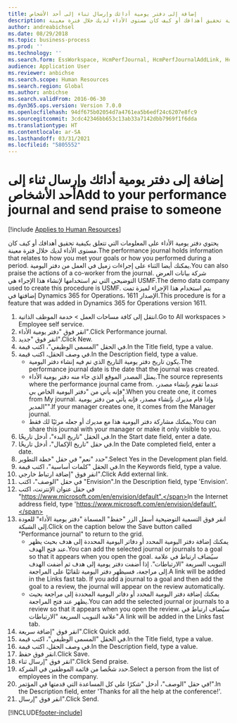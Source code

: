 ```yaml
---
title: إضافة إلى دفتر يومية أدائك وإرسال ثناء إلى أحد الأشخاص
description: يحتوي دفتر يومية الأداء على المعلومات التي تتعلق بكيفية تحقيق أهدافك أو كيف كان مستوى الأداء لديك خلال فترة معينة.
author: andreabichsel
ms.date: 08/29/2018
ms.topic: business-process
ms.prod: ''
ms.technology: ''
ms.search.form: EssWorkspace, HcmPerfJournal, HcmPerfJournalAddLink, HcmPerfPraise, HcmWorkerLookUpByPerson, HcmPerfJournalAdd, HcmEmployeeDevelopmentWorkspace
audience: Application User
ms.reviewer: anbichse
ms.search.scope: Human Resources
ms.search.region: Global
ms.author: anbichse
ms.search.validFrom: 2016-06-30
ms.dyn365.ops.version: Version 7.0.0
ms.openlocfilehash: 94df675b02054d7a4761ea5b6edf24c6207e8fc9
ms.sourcegitcommit: 3cdc42346bb653c13ab33a7142dbb7969f1f6dda
ms.translationtype: HT
ms.contentlocale: ar-SA
ms.lasthandoff: 03/31/2021
ms.locfileid: "5805552"
---
```

# <a name="add-to-your-performance-journal-and-send-praise-to-someone"></a><span data-ttu-id="f879b-103">إضافة إلى دفتر يومية أدائك وإرسال ثناء إلى أحد الأشخاص</span><span class="sxs-lookup"><span data-stu-id="f879b-103">Add to your performance journal and send praise to someone</span></span>

[!include [Applies to Human Resources](../includes/applies-to-hr.md)]

<span data-ttu-id="f879b-104">يحتوي دفتر يومية الأداء على المعلومات التي تتعلق بكيفية تحقيق أهدافك أو كيف كان مستوى الأداء لديك خلال فترة معينة.</span><span class="sxs-lookup"><span data-stu-id="f879b-104">The performance journal holds information that relates to how you met your goals or how you performed during a period.</span></span> <span data-ttu-id="f879b-105">يمكنك أيضا الثناء على إجراءات زميل في العمل من دفتر اليومية.</span><span class="sxs-lookup"><span data-stu-id="f879b-105">You can also praise the actions of a co-worker from the journal.</span></span> <span data-ttu-id="f879b-106">شركة بيانات العرض التوضيحي التي تم استخدامها لإنشاء هذا الإجراء هي USMF.</span><span class="sxs-lookup"><span data-stu-id="f879b-106">The demo data company used to create this procedure is USMF.</span></span> <span data-ttu-id="f879b-107">يتم استخدام هذا الإجراء لميزة تمت إضافتها في Dynamics 365 for Operations، الإصدار 1611.</span><span class="sxs-lookup"><span data-stu-id="f879b-107">This procedure is for a feature that was added in Dynamics 365 for Operations version 1611.</span></span>

1. <span data-ttu-id="f879b-108">انتقل إلى كافة مساحات العمل > خدمة الموظف الذاتية.</span><span class="sxs-lookup"><span data-stu-id="f879b-108">Go to All workspaces > Employee self service.</span></span>
2. <span data-ttu-id="f879b-109">انقر فوق "دفتر يومية الأداء".</span><span class="sxs-lookup"><span data-stu-id="f879b-109">Click Performance journal.</span></span>
3. <span data-ttu-id="f879b-110">انقر فوق "جديد".</span><span class="sxs-lookup"><span data-stu-id="f879b-110">Click New.</span></span>
4. <span data-ttu-id="f879b-111">في الحقل "المسمى الوظيفي"، اكتب قيمة.</span><span class="sxs-lookup"><span data-stu-id="f879b-111">In the Title field, type a value.</span></span>
5. <span data-ttu-id="f879b-112">في وصف الحقل، اكتب قيمة.</span><span class="sxs-lookup"><span data-stu-id="f879b-112">In the Description field, type a value.</span></span>
    * <span data-ttu-id="f879b-113">يكون تاريخ دفتر يومية التاريخ الذي تم فيه إنشاء دفتر اليومية.</span><span class="sxs-lookup"><span data-stu-id="f879b-113">The performance journal date is the date that the journal was created.</span></span>  
    * <span data-ttu-id="f879b-114">يمثل المصدر الموقع الذي جاء منه دفتر يومية الأداء.</span><span class="sxs-lookup"><span data-stu-id="f879b-114">The source represents where the performance journal came from.</span></span> <span data-ttu-id="f879b-115">عندما تقوم بإنشاء مصدر، فإنه يأتي من "دفتر اليومية الخاص بي‬".</span><span class="sxs-lookup"><span data-stu-id="f879b-115">When you create one, it comes from My journal.</span></span> <span data-ttu-id="f879b-116">وإذا قام مديرك بإنشاء مصدر، فإنه يأتي من دفتر يومية "المدير".</span><span class="sxs-lookup"><span data-stu-id="f879b-116">If your manager creates one, it comes from the Manager journal.</span></span>  
    * <span data-ttu-id="f879b-117">يمكنك مشاركة دفتر اليومية هذا مع مديرك أو جعله مرئيًا لك فقط.</span><span class="sxs-lookup"><span data-stu-id="f879b-117">You can share this journal with your manager or make it only visible to you.</span></span>  
6. <span data-ttu-id="f879b-118">في الحقل "تاريخ البدء"، أدخل تاريخًا.</span><span class="sxs-lookup"><span data-stu-id="f879b-118">In the Start date field, enter a date.</span></span>
7. <span data-ttu-id="f879b-119">في حقل "تاريخ الإكمال‬"، أدخل تاريخًا.</span><span class="sxs-lookup"><span data-stu-id="f879b-119">In the Date completed field, enter a date.</span></span>
8. <span data-ttu-id="f879b-120">حدد "نعم" في حقل "خطة التطوير‬".</span><span class="sxs-lookup"><span data-stu-id="f879b-120">Select Yes in the Development plan field.</span></span>
9. <span data-ttu-id="f879b-121">في الحقل "كلمات أساسية‬"، اكتب قيمة.</span><span class="sxs-lookup"><span data-stu-id="f879b-121">In the Keywords field, type a value.</span></span>
10. <span data-ttu-id="f879b-122">انقر فوق "إضافة ارتباط خارجي".</span><span class="sxs-lookup"><span data-stu-id="f879b-122">Click Add external link.</span></span>
11. <span data-ttu-id="f879b-123">في حقل "الوصف"، اكتب "Envision".</span><span class="sxs-lookup"><span data-stu-id="f879b-123">In the Description field, type 'Envision'.</span></span>
12. <span data-ttu-id="f879b-124">في حقل عنوان الإنترنت، اكتب "https://www.microsoft.com/en/envision/default".</span><span class="sxs-lookup"><span data-stu-id="f879b-124">In the Internet address field, type 'https://www.microsoft.com/en/envision/default'.</span></span>
13. <span data-ttu-id="f879b-125">انقر فوق التسمية التوضيحية أسفل الزر "حفظ" المسماة "دفتر يومية الأداء" للعودة إلى الشبكة.</span><span class="sxs-lookup"><span data-stu-id="f879b-125">Click on the caption below the Save button called "Performance journal" to return to the grid.</span></span>
    * <span data-ttu-id="f879b-126">يمكنك إضافة دفتر اليومية المحدد أو دفاتر اليومية المحددة إلى هدف بحيث يظهر عند فتح الهدف.</span><span class="sxs-lookup"><span data-stu-id="f879b-126">You can add the selected journal or journals to a goal so that it appears when you open the goal.</span></span> <span data-ttu-id="f879b-127">سيُضاف ارتباط في علامة التبويب السريعة "الارتباطات".‬ إذا أضفت دفتر يومية إلى هدف ثم أضفت الهدف إلى مراجعة، فسيظهر دفتر اليومية تلقائيًا على المراجعة.</span><span class="sxs-lookup"><span data-stu-id="f879b-127">A link will be added in the Links fast tab.    If you add a journal to a goal and then add the goal to a review, the journal will appear on the review automatically.</span></span>  
    * <span data-ttu-id="f879b-128">يمكنك إضافة دفتر اليومية المحدد أو دفاتر اليومية المحددة إلى مراجعة بحيث يظهر عند فتح المراجعة.</span><span class="sxs-lookup"><span data-stu-id="f879b-128">You can add the selected journal or journals to a review so that it appears when you open the review.</span></span>    <span data-ttu-id="f879b-129">سيُضاف ارتباط في علامة التبويب السريعة "الارتباطات".</span><span class="sxs-lookup"><span data-stu-id="f879b-129">A link will be added in the Links fast tab.</span></span>  
14. <span data-ttu-id="f879b-130">انقر فوق "إضافة سريعة".</span><span class="sxs-lookup"><span data-stu-id="f879b-130">Click Quick add.</span></span>
15. <span data-ttu-id="f879b-131">في الحقل "المسمى الوظيفي"، اكتب قيمة.</span><span class="sxs-lookup"><span data-stu-id="f879b-131">In the Title field, type a value.</span></span>
16. <span data-ttu-id="f879b-132">في وصف الحقل، اكتب قيمة.</span><span class="sxs-lookup"><span data-stu-id="f879b-132">In the Description field, type a value.</span></span>
17. <span data-ttu-id="f879b-133">انقر فوق حفظ.</span><span class="sxs-lookup"><span data-stu-id="f879b-133">Click Save.</span></span>
18. <span data-ttu-id="f879b-134">انقر فوق "إرسال ثناء‬".</span><span class="sxs-lookup"><span data-stu-id="f879b-134">Click Send praise.</span></span>
19. <span data-ttu-id="f879b-135">حدد شخًصا من قائمة الموظفين في الشركة.</span><span class="sxs-lookup"><span data-stu-id="f879b-135">Select a person from the list of employees in the company.</span></span>
20. <span data-ttu-id="f879b-136">في حقل "الوصف"، أدخل "شكرًا على كل المساعدة التي قدمتها في المؤتمر!".</span><span class="sxs-lookup"><span data-stu-id="f879b-136">In the Description field, enter 'Thanks for all the help at the conference!'.</span></span>
21. <span data-ttu-id="f879b-137">انقر فوق "إرسال".</span><span class="sxs-lookup"><span data-stu-id="f879b-137">Click Send.</span></span>



[!INCLUDE[footer-include](../includes/footer-banner.md)]